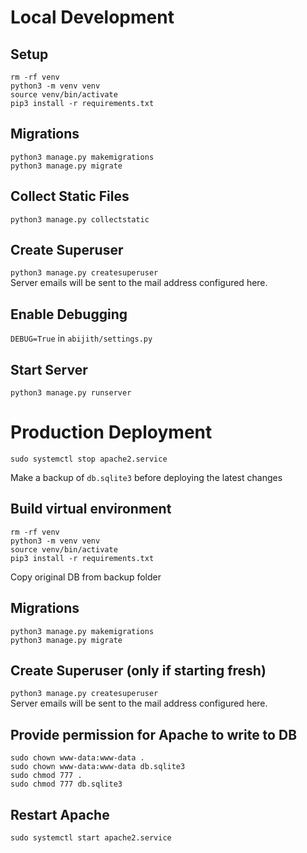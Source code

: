 # Local Development

## Setup
  `rm -rf venv`<br/>
  `python3 -m venv venv` <br/>
  `source venv/bin/activate` <br/>
  `pip3 install -r requirements.txt`

## Migrations
  `python3 manage.py makemigrations`<br/>
  `python3 manage.py migrate`

## Collect Static Files
`python3 manage.py collectstatic`

## Create Superuser
`python3 manage.py createsuperuser`
<br/>Server emails will be sent to the mail address configured here.

## Enable Debugging
`DEBUG=True` in `abijith/settings.py`

## Start Server
`python3 manage.py runserver`

# Production Deployment

`sudo systemctl stop apache2.service`

Make a backup of `db.sqlite3` before deploying the latest changes

## Build virtual environment
`rm -rf venv`<br/>
`python3 -m venv venv` <br/>
  `source venv/bin/activate` <br/>
  `pip3 install -r requirements.txt`

Copy original DB from backup folder

## Migrations
`python3 manage.py makemigrations`<br/>
  `python3 manage.py migrate`

## Create Superuser (only if starting fresh)
`python3 manage.py createsuperuser`
<br/>Server emails will be sent to the mail address configured here.

## Provide permission for Apache to write to DB
`sudo chown www-data:www-data .`<br/>
`sudo chown www-data:www-data db.sqlite3`<br/>
`sudo chmod 777 .`<br/>
`sudo chmod 777 db.sqlite3`

## Restart Apache
`sudo systemctl start apache2.service`

